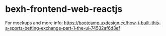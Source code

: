 # bexh-frontend-web-reactjs

For mockups and more info: https://bootcamp.uxdesign.cc/how-i-built-this-a-sports-betting-exchange-part-1-the-ui-74532af6d3ef

